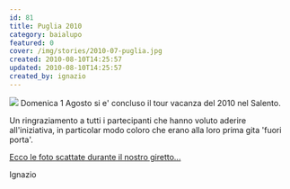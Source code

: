 ```yaml
---
id: 81
title: Puglia 2010
category: baialupo
featured: 0
cover: /img/stories/2010-07-puglia.jpg
created: 2010-08-10T14:25:57
updated: 2010-08-10T14:25:57
created_by: ignazio
---
```


<img src="/img/stories/2010-07-puglia.jpg" class="float-left mr-3 w-[300px]" />
Domenica 1 Agosto si e' concluso il tour vacanza del 2010 nel Salento.

Un ringraziamento a tutti i partecipanti che hanno voluto aderire all'iniziativa, in particolar modo coloro che erano alla loro prima gita 'fuori porta'.

<a href="/gallery/2010-07-puglia">
Ecco le foto scattate durante il nostro giretto...
</a>

Ignazio
